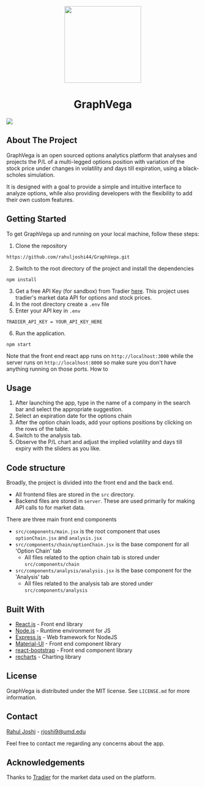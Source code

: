 <p align="center">
 <img src="https://github.com/rahuljoshi44/GraphVega/blob/master/public/vega.png" width="200">
 <h1 align="center"> GraphVega </h1>
 <img src="(https://img.shields.io/badge/License-MIT-yellow.svg">
</p>

## About The Project
GraphVega is an open sourced options analytics platform that analyses and projects the P/L of a multi-legged options position with variation of the stock price under changes in volatility and days till expiration, using a black-scholes simulation.  

It is designed with a goal to provide a simple and intuitive interface to analyze options, while also providing developers with the flexibility to add their own custom features.

## Getting Started
To get GraphVega up and running on your local machine, follow these steps:
1. Clone the repository
```
https://github.com/rahuljoshi44/GraphVega.git
```
2. Switch to the root directory of the project and install the dependencies
```
npm install
```
3. Get a free API Key (for sandbox) from Tradier [here](https://developer.tradier.com/user/sign_up?_ga=2.9691381.1305307848.1613100396-1783872143.1609733953). This project uses tradier's market data API for options and stock prices.
4. In the root directory create a `.env` file
5. Enter your API key in `.env`
```
TRADIER_API_KEY = YOUR_API_KEY_HERE
```
6. Run the application.
```
npm start
```
Note that the front end react app runs on `http://localhost:3000` while the server runs on `http://localhost:8000` so make sure you don't have anything running on those ports.
How to
## Usage
1. After launching the app, type in the name of a company in the search bar and select the appropriate suggestion.
2. Select an expiration date for the options chain
3. After the option chain loads, add your options positions by clicking on the rows of the table.
4. Switch to the analysis tab.
5. Observe the P/L chart and adjust the implied volatility and days till expiry with the sliders as you like.

## Code structure
Broadly, the project is divided into the front end and the back end.
 - All frontend files are stored in the `src` directory.
 - Backend files are stored in `server`. These are used primarily for making API calls to for market data.
 
There are three main front end components
 - `src/components/main.jsx` is the root component that uses `optionChain.jsx` and `analysis.jsx` 
 - `src/components/chain/optionChain.jsx` is the base component for all 'Option Chain' tab
    - All files related to the option chain tab is stored under `src/components/chain`
 - `src/components/analysis/analysis.jsx` is the base component for the 'Analysis' tab
    - All files related to the analysis tab are stored under `src/components/analysis`
  
## Built With
- [React.js](https://reactjs.org/) - Front end library
- [Node.js](https://nodejs.org/en/) - Runtime environment for JS
- [Express.js](https://expressjs.com/) - Web framework for NodeJS
- [Material-UI](https://material-ui.com/) - Front end component library
- [react-bootstrap](https://react-bootstrap.github.io/) - Front end component library
- [recharts](https://recharts.org/en-US/) - Charting library

## License
GraphVega is distributed under the MIT license. See `LICENSE.md` for more information.

## Contact
[Rahul Joshi](https://www.linkedin.com/in/rahuljoshi4/) - rjoshi9@umd.edu

Feel free to contact me regarding any concerns about the app.

## Acknowledgements
Thanks to [Tradier](https://tradier.com/) for the market data used on the platform.
